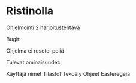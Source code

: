 # Ristinolla
Ohjelmointi 2 harjoitustehtävä

Bugit:

  Ohjelma ei resetoi peliä

Tulevat ominaisuudet:

  Käyttäjä nimet
  Tilastot
  Tekoäly
  Ohjeet
  Easteregejä
